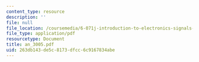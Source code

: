 ```yaml
---
content_type: resource
description: ''
file: null
file_location: /coursemedia/6-071j-introduction-to-electronics-signals-and-measurement-spring-2006/263db143de5c8173dfcc6c9167834abe_an_3005.pdf
file_type: application/pdf
resourcetype: Document
title: an_3005.pdf
uid: 263db143-de5c-8173-dfcc-6c9167834abe
---
```

